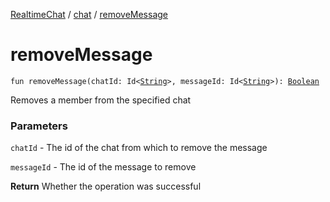[RealtimeChat](../index.md) / [chat](index.md) / [removeMessage](./remove-message.md)

# removeMessage

`fun removeMessage(chatId: Id<`[`String`](https://kotlinlang.org/api/latest/jvm/stdlib/kotlin/-string/index.html)`>, messageId: Id<`[`String`](https://kotlinlang.org/api/latest/jvm/stdlib/kotlin/-string/index.html)`>): `[`Boolean`](https://kotlinlang.org/api/latest/jvm/stdlib/kotlin/-boolean/index.html)

Removes a member from the specified chat

### Parameters

`chatId` - The id of the chat from which to remove the message

`messageId` - The id of the message to remove

**Return**
Whether the operation was successful

